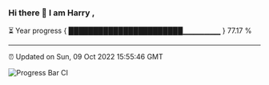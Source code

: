 ### Hi there 👋 I am Harry , 

⏳ Year progress { ███████████████████████▁▁▁▁▁▁▁ } 77.17 %

---

⏰ Updated on Sun, 09 Oct 2022 15:55:46 GMT

![Progress Bar CI](https://github.com/duykhang68/duykhang68/workflows/Progress%20Bar%20CI/badge.svg)
